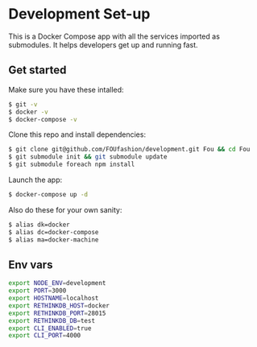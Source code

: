 # Development Set-up

This is a Docker Compose app with all the services imported as submodules. It helps developers get up and running fast.

## Get started

Make sure you have these intalled:

```bash
$ git -v
$ docker -v
$ docker-compose -v
```
Clone this repo and install dependencies:

```bash
$ git clone git@github.com/FOUfashion/development.git Fou && cd Fou
$ git submodule init && git submodule update
$ git submodule foreach npm install
```

Launch the app:

```bash
$ docker-compose up -d
```

Also do these for your own sanity:

```bash
$ alias dk=docker
$ alias dc=docker-compose
$ alias ma=docker-machine
```

## Env vars

```bash
export NODE_ENV=development
export PORT=3000
export HOSTNAME=localhost
export RETHINKDB_HOST=docker
export RETHINKDB_PORT=28015
export RETHINKDB_DB=test
export CLI_ENABLED=true
export CLI_PORT=4000
```
